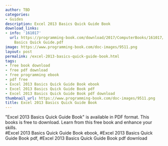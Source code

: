 ```yaml
---
author: TBD
categories:
- Guides
description: Excel 2013 Basics Quick Guide Book
download_links:
- info: '161017'
  url: https://programming-book.com/download/2017/ComputerBooks/161017/Excel 2013
    Basics Quick Guide.pdf
image: https://www.programming-book.com/doc-images/9511.png
layout: post
permalink: /excel-2013-basics-quick-guide-book.html
tags:
- free book download
- free pdf download
- free programming ebook
- pdf free
- Excel 2013 Basics Quick Guide Book ebook
- Excel 2013 Basics Quick Guide Book pdf
- Excel 2013 Basics Quick Guide Book pdf download
thumbnail_url: https://www.programming-book.com/doc-images/9511.png
title: Excel 2013 Basics Quick Guide Book
---
```


 
<div class="item-desc text-justify">
  "Excel 2013 Basics Quick Guide Book" is available in PDF format. This books is free to download. Learn from this free book and enhance your skills.
  <br>
  #Excel 2013 Basics Quick Guide Book ebook, #Excel 2013 Basics Quick Guide Book pdf, #Excel 2013 Basics Quick Guide Book pdf download
</div>